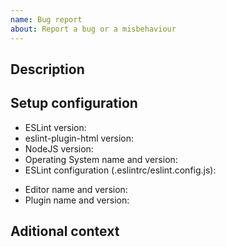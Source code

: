 ```yaml
---
name: Bug report
about: Report a bug or a misbehaviour
---
```


## Description

<!--
Describe the issue precisely: what are you trying to do? what's the expected result?
-->

## Setup configuration

- ESLint version:
- eslint-plugin-html version:
- NodeJS version:
- Operating System name and version:
- ESLint configuration (.eslintrc/eslint.config.js):

<!--
If run from an editor plugin:
-->

- Editor name and version:
- Plugin name and version:

## Aditional context

<!--
If you can provide a lock file (package-lock.json, yarn.lock...) or a link to a repository or gist, that would help.
-->
